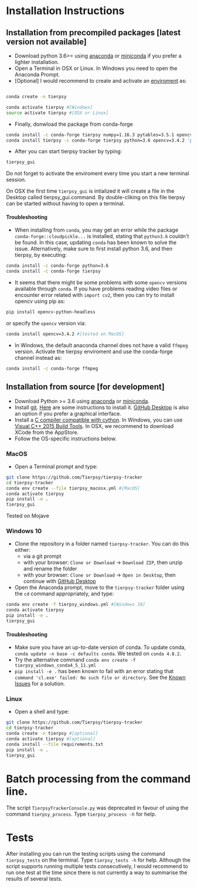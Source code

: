 # Installation Instructions

## Installation from precompiled packages [latest version not available]
- Download python 3.6>= using [anaconda](https://www.anaconda.com/download/) or [miniconda](https://conda.io/miniconda.html) if you prefer a lighter installation.
- Open a Terminal in OSX or Linux. In Windows you need to open the Anaconda Prompt.
- [Optional] I would recommend to create and activate an [enviroment](https://conda.io/docs/user-guide/tasks/manage-environments.html) as:

```bash

conda create -n tierpsy

conda activate tierpsy #[Windows]
source activate tierpsy #[OSX or Linux]
```
- Finally, donwload the package from conda-forge
```bash
conda install -c conda-forge tierpsy numpy=1.16.3 pytables=3.5.1 opencv=3.4.8 pandas=0.24.2 #[Windows]
conda install tierpsy -c conda-forge tierpsy python=3.6 opencv=3.4.2 'pandas<1.0' #[OSX]
```
- After you can start tierpsy tracker by typing:
```bash
tierpsy_gui
```
Do not forget to activate the enviroment every time you start a new terminal session.

On OSX the first time `tierpsy_gui` is intialized it will create a file in the Desktop called tierpsy_gui.command. By double-cliking on this file tierpsy can be started without having to open a terminal.

#### Troubleshooting
- When installing from `conda`, you may get an error while the package `conda-forge::cloudpickle...` is installed, stating that `python3.6` couldn't be found. In this case, updating `conda` has been known to solve the issue. Alternatively, make sure to first install python 3.6, and then tierpsy, by executing:
```bash
conda install -c conda-forge python=3.6
conda install -c conda-forge tierpsy
```
- It seems that there might be some problems with some `opencv` versions available through `conda`. If you have problems reading video files or encounter error related with `import cv2`, then you can try to install opencv using pip as:
```bash
pip install opencv-python-headless
```
or specify the `opencv` version via:
```bash
conda install opencv=3.4.2 #[tested on MacOS]
```
- In Windows, the default anaconda channel does not have a valid `ffmpeg` version. Activate the tierpsy enviroment and use the conda-forge channel instead as:
```bash
conda install -c conda-forge ffmpeg
```


## Installation from source [for development]
- Download Python >= 3.6 using [anaconda](https://www.anaconda.com/download/) or [miniconda](https://conda.io/miniconda.html).
- Install [git](https://git-scm.com/). [Here](https://gist.github.com/derhuerst/1b15ff4652a867391f03) are some instructions to install it. [GitHub Desktop](https://desktop.github.com/) is also an option if you prefer a graphical interface.
- Install a [C compiler compatible with cython](http://cython.readthedocs.io/en/latest/src/quickstart/install.html). In Windows, you can use [Visual C++ 2015 Build Tools](https://visualstudio.microsoft.com/visual-cpp-build-tools/). In OSX, we recommend to download XCode from the AppStore.
- Follow the OS-specific instructions below.

### MacOS
- Open a Terminal prompt and type:
```bash
git clone https://github.com/Tierpsy/tierpsy-tracker
cd tierpsy-tracker
conda env create --file tierpsy_macosx.yml #[MacOS]
conda activate tierpsy
pip install -e .
tierpsy_gui
```
Tested on Mojave

### Windows 10
- Clone the repository in a folder named `tierpsy-tracker`. You can do this either:
    - via a git prompt
    - with your browser: `Clone or Download` -> `Download ZIP`, then unzip and rename the folder
    - with your browser: `Clone or Download` -> `Open in Desktop`, then continue with [GitHub Desktop](https://desktop.github.com/)
- Open the Anaconda prompt, move to the `tierpsy-tracker` folder using the `cd` command appropriately, and type:
```bash
conda env create -f tierpsy_windows.yml #[Windows 10]
conda activate tierpsy
pip install -e .
tierpsy_gui
```

#### Troubleshooting
- Make sure you have an up-to-date version of conda. To update conda, `conda update -n base -c defaults conda`. We tested on `conda 4.8.2`.
- Try the alternative command `conda env create -f tierpsy_windows_conda4_5_11.yml`
- `pip install -e .` has been known to fail with an error stating that `command 'cl.exe' failed: No such file or directory`. See the [Known Issues](ISSUES.md) for a solution.

### Linux
- Open a shell and type:
```bash
git clone https://github.com/Tierpsy/tierpsy-tracker
cd tierpsy-tracker
conda create -n tierpsy #[optional]
conda activate tierpsy #[optional]
conda install --file requirements.txt
pip install -e .
tierpsy_gui
```

# Batch processing from the command line.
The script `TierpsyTrackerConsole.py` was deprecated in favour of using the command `tierpsy_process`. Type `tierpsy_process -h` for help.

# Tests
After installing you can run the testing scripts using the command `tierpsy_tests` on the terminal. Type `tierpsy_tests -h` for help. Although the script supports running multiple tests consecutively, I would recommend to run one test at the time since there is not currently a way to summarise the results of several tests.

